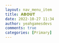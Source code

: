 ```yaml
---
layout: nav_menu_item
title: 𝗔𝗕𝗢𝗨𝗧
date: 2022-10-27 11:34
author: yeahgamesdevs
comments: true
categories: [Primary]
---
```


